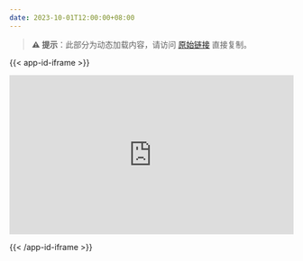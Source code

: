 ```yaml
---
date: 2023-10-01T12:00:00+08:00
---
```


> **⚠️ 提示**：此部分为动态加载内容，请访问 [原始链接](https://shadowrocket.qiumm.cn/) 直接复制。

{{< app-id-iframe >}}
<style>
.iframe-container {
  position: relative;
  width: 100%;
  overflow: hidden;
}

.iframe-container::after {
  content: "";
  display: block;
  padding-top: 56.25%; /* 默认 16:9 宽高比 */
}

.iframe-container iframe {
  position: absolute;
  top: 0;
  left: 0;
  width: 100%;
  height: 100%;
  border: 0;
}
</style>

<div class="iframe-container">
    <iframe src="https://shadowrocket.qiumm.cn" loading="lazy"  sandbox="allow-scripts allow-same-origin allow-forms allow-popups"></iframe>
</div>

{{< /app-id-iframe >}}
